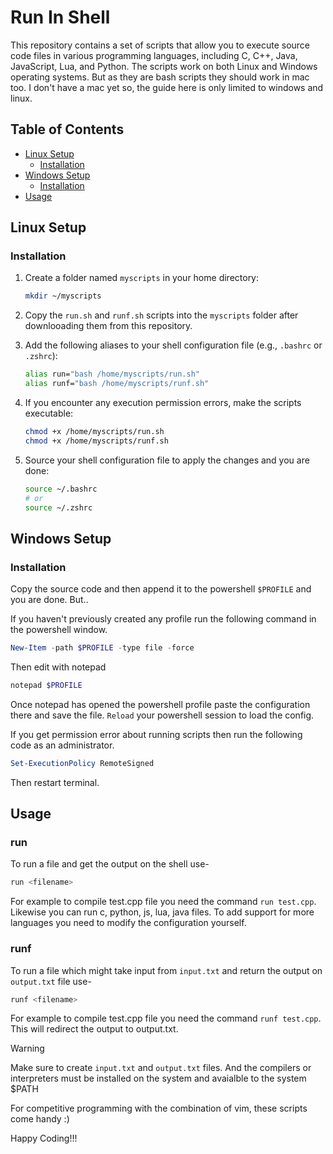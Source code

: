 # Run In Shell

This repository contains a set of scripts that allow you to execute source code files in various programming languages, including C, C++, Java, JavaScript, Lua, and Python. 
The scripts work on both Linux and Windows operating systems. But as they are bash scripts they should work in mac too. I don't have a mac yet so, the guide here is only limited to windows and linux.

## Table of Contents

- [Linux Setup](#linux-setup)
  - [Installation](#installation)
- [Windows Setup](#windows-setup)
  - [Installation](#installation-1)
- [Usage](#usage)

## Linux Setup

### Installation

1. Create a folder named `myscripts` in your home directory:

   ```bash
   mkdir ~/myscripts
   ```

2. Copy the `run.sh` and `runf.sh` scripts into the `myscripts` folder after downlooading them from this repository.

3. Add the following aliases to your shell configuration file (e.g., `.bashrc` or `.zshrc`):

   ```bash
   alias run="bash /home/myscripts/run.sh"
   alias runf="bash /home/myscripts/runf.sh"
   ```

4. If you encounter any execution permission errors, make the scripts executable:

   ```bash
   chmod +x /home/myscripts/run.sh
   chmod +x /home/myscripts/runf.sh
   ```

5. Source your shell configuration file to apply the changes and you are done:

   ```bash
   source ~/.bashrc
   # or
   source ~/.zshrc
   ```

## Windows Setup

### Installation
Copy the source code and then append it to the powershell `$PROFILE` and you are done. But..

If you haven't previously created any profile run the following command in the powershell window.

```powershell
New-Item -path $PROFILE -type file -force
```
Then edit with notepad 
```powershell
notepad $PROFILE
```
Once notepad has opened the powershell profile paste the configuration there and save the file. `Reload` your powershell session to load the config.

If you get permission error about running scripts then run the following code as an administrator.
```powershell
Set-ExecutionPolicy RemoteSigned
```
Then restart terminal.

## Usage

### run
To run a file and get the output on the shell use-
```bash
run <filename>
```
For example to compile test.cpp file you need the command `run test.cpp`. Likewise you can run c, python, js, lua, java files. 
To add support for more languages you need to modify the configuration yourself. 

### runf
To run a file which might take input from `input.txt` and return the output on `output.txt` file use-
```bash
runf <filename>
```
For example to compile test.cpp file you need the command `runf test.cpp`. This will redirect the output to output.txt. 
> [!WARNING]  
> Make sure to create `input.txt` and `output.txt` files. And the compilers or interpreters must be installed on the system and avaialble to the system $PATH

For competitive programming with the combination of vim, these scripts come handy :)

Happy Coding!!!
